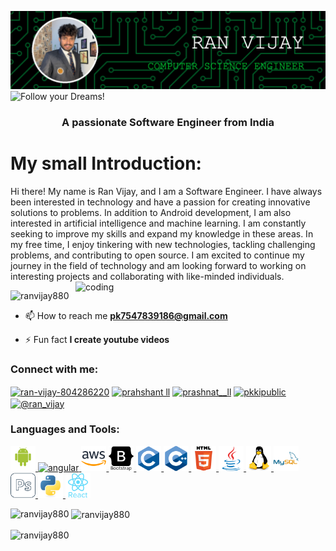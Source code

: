 ![logo](https://github.com/ranvijay880/ranvijay880/blob/main/github-header-image%20(3).png)
<img width="400" src="https://readme-typing-svg.herokuapp.com?font=JetBrains+Mono&weight=600&size=30&duration=1800&color=00f200&width=535&lines=Hi,+I'm+RanViay;I'm+a+Passionate+Software;+From+India;+I+love+Data+Science;Checkout+my+Projects;What+About+You?;let's+Connect!"  alt="Follow your Dreams!"/>
</div>
<h3 align="center">A passionate Software Engineer from India</h3>

# My small Introduction:

Hi there! My name is Ran Vijay, and I am a Software Engineer. I have always been interested in technology and have a passion for creating innovative solutions to problems. In addition to Android development, I am also interested in artificial intelligence and machine learning. I am constantly seeking to improve my skills and expand my knowledge in these areas. In my free time, I enjoy tinkering with new technologies, tackling challenging problems, and contributing to open source. I am excited to continue my journey in the field of technology and am looking forward to working on interesting projects and collaborating with like-minded individuals.
<img align ="right" alt = "coding" width="400" src ="https://camo.githubusercontent.com/d5e260cd2600454c2736f2c53e35d2aa65da6a9504041dece08bc943934a2eaa/68747470733a2f2f6d656469612e74656e6f722e636f6d2f336254785a34486472797341414141642f706978656c732d6e656f6e2e676966">


<p align="left"> <img src="https://komarev.com/ghpvc/?username=ranvijay880&label=Profile%20views&color=0e75b6&style=flat" alt="ranvijay880" /> </p>

- 📫 How to reach me **pk7547839186@gmail.com**

- ⚡ Fun fact **I create youtube videos**

<h3 align="left">Connect with me:</h3>
<p align="left">
<a href="https://linkedin.com/in/ran-vijay-804286220" target="blank"><img align="center" src="https://raw.githubusercontent.com/rahuldkjain/github-profile-readme-generator/master/src/images/icons/Social/linked-in-alt.svg" alt="ran-vijay-804286220" height="30" width="40" /></a>
<a href="https://fb.com/prahshant ll" target="blank"><img align="center" src="https://raw.githubusercontent.com/rahuldkjain/github-profile-readme-generator/master/src/images/icons/Social/facebook.svg" alt="prahshant ll" height="30" width="40" /></a>
<a href="https://instagram.com/prashnat__ll" target="blank"><img align="center" src="https://raw.githubusercontent.com/rahuldkjain/github-profile-readme-generator/master/src/images/icons/Social/instagram.svg" alt="prashnat__ll" height="30" width="40" /></a>
<a href="https://www.youtube.com/c/pkkipublic" target="blank"><img align="center" src="https://raw.githubusercontent.com/rahuldkjain/github-profile-readme-generator/master/src/images/icons/Social/youtube.svg" alt="pkkipublic" height="30" width="40" /></a>
<a href="https://www.hackerrank.com/@ran_vijay" target="blank"><img align="center" src="https://raw.githubusercontent.com/rahuldkjain/github-profile-readme-generator/master/src/images/icons/Social/hackerrank.svg" alt="@ran_vijay" height="30" width="40" /></a>
</p>

<h3 align="left">Languages and Tools:</h3>
<p align="left"> <a href="https://developer.android.com" target="_blank" rel="noreferrer"> <img src="https://raw.githubusercontent.com/devicons/devicon/master/icons/android/android-original-wordmark.svg" alt="android" width="40" height="40"/> </a> <a href="https://angular.io" target="_blank" rel="noreferrer"> <img src="https://angular.io/assets/images/logos/angular/angular.svg" alt="angular" width="40" height="40"/> </a> <a href="https://aws.amazon.com" target="_blank" rel="noreferrer"> <img src="https://raw.githubusercontent.com/devicons/devicon/master/icons/amazonwebservices/amazonwebservices-original-wordmark.svg" alt="aws" width="40" height="40"/> </a> <a href="https://getbootstrap.com" target="_blank" rel="noreferrer"> <img src="https://raw.githubusercontent.com/devicons/devicon/master/icons/bootstrap/bootstrap-plain-wordmark.svg" alt="bootstrap" width="40" height="40"/> </a> <a href="https://www.cprogramming.com/" target="_blank" rel="noreferrer"> <img src="https://raw.githubusercontent.com/devicons/devicon/master/icons/c/c-original.svg" alt="c" width="40" height="40"/> </a> <a href="https://www.w3schools.com/cpp/" target="_blank" rel="noreferrer"> <img src="https://raw.githubusercontent.com/devicons/devicon/master/icons/cplusplus/cplusplus-original.svg" alt="cplusplus" width="40" height="40"/> </a> <a href="https://www.w3.org/html/" target="_blank" rel="noreferrer"> <img src="https://raw.githubusercontent.com/devicons/devicon/master/icons/html5/html5-original-wordmark.svg" alt="html5" width="40" height="40"/> </a> <a href="https://www.java.com" target="_blank" rel="noreferrer"> <img src="https://raw.githubusercontent.com/devicons/devicon/master/icons/java/java-original.svg" alt="java" width="40" height="40"/> </a> <a href="https://www.linux.org/" target="_blank" rel="noreferrer"> <img src="https://raw.githubusercontent.com/devicons/devicon/master/icons/linux/linux-original.svg" alt="linux" width="40" height="40"/> </a> <a href="https://www.mysql.com/" target="_blank" rel="noreferrer"> <img src="https://raw.githubusercontent.com/devicons/devicon/master/icons/mysql/mysql-original-wordmark.svg" alt="mysql" width="40" height="40"/> </a> <a href="https://www.photoshop.com/en" target="_blank" rel="noreferrer"> <img src="https://raw.githubusercontent.com/devicons/devicon/master/icons/photoshop/photoshop-line.svg" alt="photoshop" width="40" height="40"/> </a> <a href="https://www.python.org" target="_blank" rel="noreferrer"> <img src="https://raw.githubusercontent.com/devicons/devicon/master/icons/python/python-original.svg" alt="python" width="40" height="40"/> </a> <a href="https://reactjs.org/" target="_blank" rel="noreferrer"> <img src="https://raw.githubusercontent.com/devicons/devicon/master/icons/react/react-original-wordmark.svg" alt="react" width="40" height="40"/> </a> </p>

<p><img align="left" src="https://github-readme-stats.vercel.app/api/top-langs?username=ranvijay880&show_icons=true&locale=en&layout=compact" alt="ranvijay880" /></p>

<p>&nbsp;<img align="center" src="https://github-readme-stats.vercel.app/api?username=ranvijay880&show_icons=true&locale=en" alt="ranvijay880" /></p>

<p><img align="center" src="https://github-readme-streak-stats.herokuapp.com/?user=ranvijay880&" alt="ranvijay880" /></p>

<!--
**ranvijay880/ranvijay880** is a ✨ _special_ ✨ repository because its `README.md` (this file) appears on your GitHub profile.

Here are some ideas to get you started:

- 🔭 I’m currently working on ...
- 🌱 I’m currently learning ...
- 👯 I’m looking to collaborate on ...
- 🤔 I’m looking for help with ...
- 💬 Ask me about ...
- 📫 How to reach me: ...
- 😄 Pronouns: ...
- ⚡ Fun fact: ...
-->
